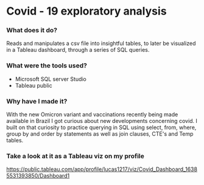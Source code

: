 # Covid - 19 exploratory analysis

### What does it do?

Reads and manipulates a csv file into insightful tables, to later be visualized in a Tableau dashboard, through a series of SQL queries.

### What were the tools used?

- Microsoft SQL server Studio
- Tableau public

### Why have I made it?

With the new Omicron variant and vaccinations recently being made available in Brazil I got curious about new developments concerning covid.
I built on that curiosity to practice querying in SQL using select, from, where, group by and order by statements as well as join clauses, CTE's and Temp tables. 

### Take a look at it as a Tableau viz on my profile

https://public.tableau.com/app/profile/lucas1217/viz/Covid_Dashboard_16385531393850/Dashboard1
